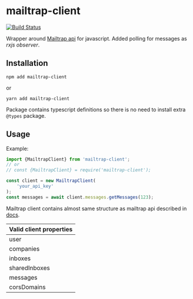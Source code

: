 # mailtrap-client

[![Build Status](https://travis-ci.org/zuffik/mailtrap-client.svg?branch=master)](https://travis-ci.org/zuffik/mailtrap-client)

Wrapper around [Mailtrap api](https://mailtrap.docs.apiary.io/) for javascript.
Added polling for messages as _rxjs observer_.

## Installation

`npm add mailtrap-client`

or

`yarn add mailtrap-client`

Package contains typescript definitions so there is no need to install extra `@types` package.

## Usage

Example:

```typescript
import {MailtrapClient} from 'mailtrap-client';
// or
// const {MailtrapClient} = require('mailtrap-client');

const client = new MailtrapClient(
    'your_api_key'
);
const messages = await client.messages.getMessages(123);
```

Mailtrap client contains almost same structure as mailtrap api described in [docs](https://mailtrap.docs.apiary.io/).

| Valid client properties |
|-------------------------|
| user                    |
| companies               |
| inboxes                 |
| sharedInboxes           |
| messages                |
| corsDomains             |
